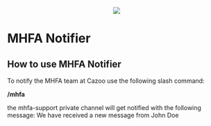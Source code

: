 <p align="center">
  <a href="https://lockbot.app">
    <img src="https://equalengineers.com/wp-content/uploads/2019/01/MHFA1.png">
  </a>
</p>

# MHFA Notifier

## How to use MHFA Notifier

To notify the MHFA team at Cazoo use the following slash command:

**/mhfa**

the mhfa-support private channel will get notified with the following message: We have received a new message from John Doe
